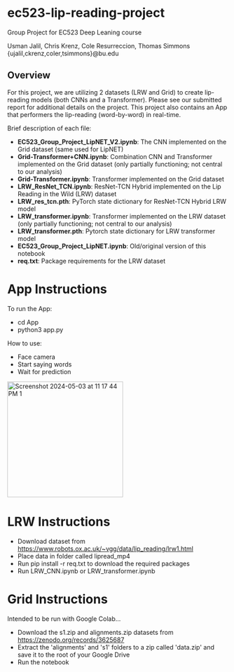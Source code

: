 # ec523-lip-reading-project
Group Project for EC523 Deep Leaning course

Usman Jalil, Chris Krenz, Cole Resurreccion, Thomas Simmons
{ujalil,ckrenz,coler,tsimmons}@bu.edu


## Overview

For this project, we are utilizing 2 datasets (LRW and Grid) to create lip-reading models (both CNNs and a Transformer).  Please see our submitted report for additional details on the project.  This project also contains an App that performers the lip-reading (word-by-word) in real-time.

Brief description of each file: 
 - **EC523_Group_Project_LipNET_V2.ipynb**: The CNN implemented on the Grid dataset (same used for LipNET)
 - **Grid-Transformer+CNN.ipynb**: Combination CNN and Transformer implemented on the Grid dataset (only partially functioning; not central to our analysis)
 - **Grid-Transformer.ipynb**: Transformer implemented on the Grid dataset
 - **LRW_ResNet_TCN.ipynb**: ResNet-TCN Hybrid implemented on the Lip Reading in the Wild (LRW) dataset
 - **LRW_res_tcn.pth**: PyTorch state dictionary for ResNet-TCN Hybrid LRW model
 - **LRW_transformer.ipynb**: Transformer implemented on the LRW dataset (only partially functioning; not central to our analysis)
 - **LRW_transformer.pth**: Pytorch state dictionary for LRW transformer model
 - **EC523_Group_Project_LipNET.ipynb**: Old/original version of this notebook
 - **req.txt**: Package requirements for the LRW dataset


# App Instructions

To run the App:
- cd App
- python3 app.py

How to use: 
- Face camera
- Start saying words
- Wait for prediction 

<img width="264" alt="Screenshot 2024-05-03 at 11 17 44 PM 1" src="https://github.com/chris-krenz/ec523-lip-reading-project/assets/74789609/bd4d7c17-f51e-443a-beb1-6d070a8b85d2">


# LRW Instructions

- Download dataset from https://www.robots.ox.ac.uk/~vgg/data/lip_reading/lrw1.html
- Place data in folder called lipread_mp4
- Run pip install -r req.txt to download the required packages
- Run LRW_CNN.ipynb or LRW_transformer.ipynb


# Grid Instructions

Intended to be run with Google Colab...
- Download the s1.zip and alignments.zip datasets from https://zenodo.org/records/3625687
- Extract the 'alignments' and 's1' folders to a zip called 'data.zip' and save it to the root of your Google Drive
- Run the notebook
